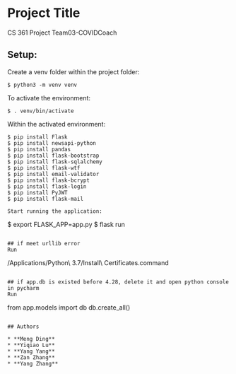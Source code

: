 # Project Title

CS 361 Project Team03-COVIDCoach

## Setup:
Create a venv folder within the project folder:
```
$ python3 -m venv venv
```
To activate the environment:
```
$ . venv/bin/activate
```
Within the activated environment:
```
$ pip install Flask
$ pip install newsapi-python
$ pip install pandas
$ pip install flask-bootstrap
$ pip install flask-sqlalchemy
$ pip install flask-wtf
$ pip install email-validator
$ pip install flask-bcrypt
$ pip install flask-login
$ pip install PyJWT
$ pip install flask-mail

Start running the application:
```
$ export FLASK_APP=app.py
$ flask run
```

## if meet urllib error
Run
```
/Applications/Python\ 3.7/Install\ Certificates.command
```

## if app.db is existed before 4.28, delete it and open python console in pycharm
Run
```
from app.models import db
db.create_all()
```

## Authors

* **Meng Ding** 
* **Yiqiao Lu** 
* **Yang Yang** 
* **Zan Zhang** 
* **Yang Zhang** 
